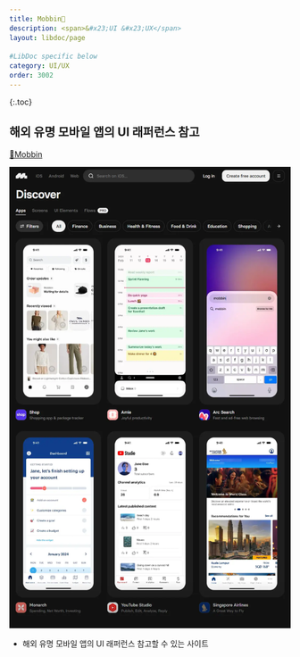 ```yaml
---
title: Mobbin🔗
description: <span>&#x23;UI &#x23;UX</span>
layout: libdoc/page

#LibDoc specific below
category: UI/UX
order: 3002
---
```

{:.toc}

## 해외 유명 모바일 앱의 UI 래퍼런스 참고

[🔗Mobbin](https://mobbin.com/)

![](/assets/docs/3000_Uiux/3002/1.webp)

* 해외 유명 모바일 앱의 UI 래퍼런스 참고할 수 있는 사이트
